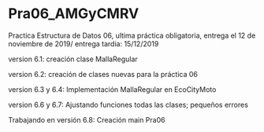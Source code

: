 # Pra06_AMGyCMRV
Practica Estructura de Datos 06, ultima práctica obligatoria, entrega el 12 de noviembre de 2019/ entrega tardia: 15/12/2019

version 6.1: creación clase MallaRegular

version 6.2: creación de clases nuevas para la práctica 06

version 6.3 y 6.4: Implementación MallaRegular en EcoCityMoto

version 6.6 y 6.7: Ajustando funciones todas las clases; pequeños errores

Trabajando en versión 6.8: Creación main Pra06
